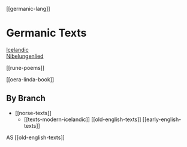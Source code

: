 
[[germanic-lang]]
# Germanic Texts
[Icelandic](texts-germanic)  
[Nibelungenlied](nibelungenlied.md)

[[rune-poems]]




[[oera-linda-book]]

## By Branch
- [[norse-texts]]
	- [[texts-modern-icelandic]]
[[old-english-texts]]
[[early-english-texts]]

AS [[old-english-texts]]
